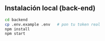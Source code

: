 ## Instalación local (back-end)

```bash
cd backend
cp .env.example .env   # pon tu token real
npm install
npm start
